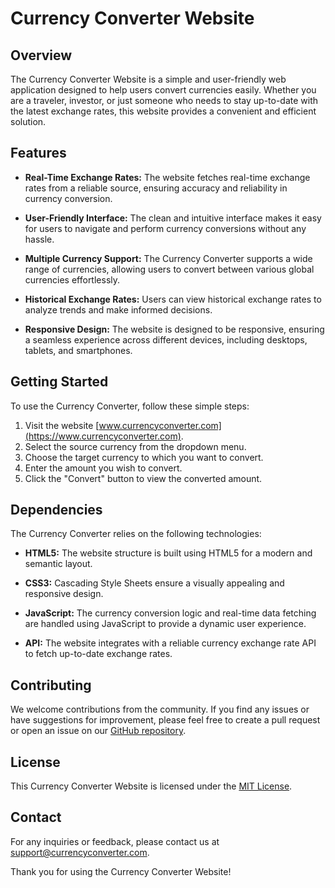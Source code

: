 # Currency Converter Website

## Overview

The Currency Converter Website is a simple and user-friendly web application designed to help users convert currencies easily. Whether you are a traveler, investor, or just someone who needs to stay up-to-date with the latest exchange rates, this website provides a convenient and efficient solution.

## Features

- **Real-Time Exchange Rates:** The website fetches real-time exchange rates from a reliable source, ensuring accuracy and reliability in currency conversion.

- **User-Friendly Interface:** The clean and intuitive interface makes it easy for users to navigate and perform currency conversions without any hassle.

- **Multiple Currency Support:** The Currency Converter supports a wide range of currencies, allowing users to convert between various global currencies effortlessly.

- **Historical Exchange Rates:** Users can view historical exchange rates to analyze trends and make informed decisions.

- **Responsive Design:** The website is designed to be responsive, ensuring a seamless experience across different devices, including desktops, tablets, and smartphones.

## Getting Started

To use the Currency Converter, follow these simple steps:

1. Visit the website [www.currencyconverter.com](https://www.currencyconverter.com).
2. Select the source currency from the dropdown menu.
3. Choose the target currency to which you want to convert.
4. Enter the amount you wish to convert.
5. Click the "Convert" button to view the converted amount.

## Dependencies

The Currency Converter relies on the following technologies:

- **HTML5:** The website structure is built using HTML5 for a modern and semantic layout.

- **CSS3:** Cascading Style Sheets ensure a visually appealing and responsive design.

- **JavaScript:** The currency conversion logic and real-time data fetching are handled using JavaScript to provide a dynamic user experience.

- **API:** The website integrates with a reliable currency exchange rate API to fetch up-to-date exchange rates.

## Contributing

We welcome contributions from the community. If you find any issues or have suggestions for improvement, please feel free to create a pull request or open an issue on our [GitHub repository](https://github.com/currency-converter).

## License

This Currency Converter Website is licensed under the [MIT License](LICENSE.md).

## Contact

For any inquiries or feedback, please contact us at support@currencyconverter.com.

Thank you for using the Currency Converter Website!